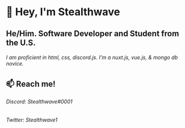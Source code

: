 # 👋 Hey, I'm Stealthwave

## He/Him. Software Developer and Student from the U.S. 

###### I am proficient in html, css, discord.js. I'm a nuxt.js, vue.js, & mongo db novice. 

## 📫 Reach me! 

###### Discord: Stealthwave#0001
###### Twitter: Stealthwave1 


